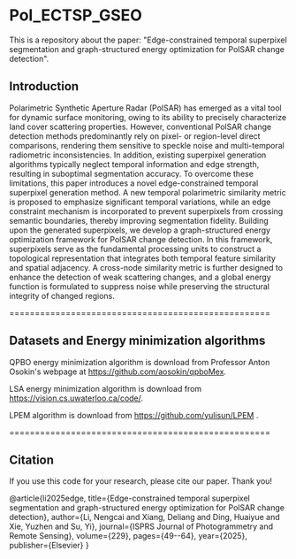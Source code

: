 # Pol_ECTSP_GSEO

This is a repository about the paper: "Edge-constrained temporal superpixel segmentation and graph-structured energy optimization for PolSAR change detection".

## Introduction

Polarimetric Synthetic Aperture Radar (PolSAR) has emerged as a vital tool for dynamic surface monitoring, owing to its ability to precisely characterize land cover scattering properties. 
However, conventional PolSAR change detection methods predominantly rely on pixel- or region-level direct comparisons, rendering them sensitive to speckle noise and multi-temporal radiometric inconsistencies. 
In addition, existing superpixel generation algorithms typically neglect temporal information and edge strength, resulting in suboptimal segmentation accuracy.
To overcome these limitations, this paper introduces a novel edge-constrained temporal superpixel generation method. 
A new temporal polarimetric similarity metric is proposed to emphasize significant temporal variations, while an edge constraint mechanism is incorporated to prevent superpixels from crossing semantic boundaries, thereby improving segmentation fidelity.
Building upon the generated superpixels, we develop a graph-structured energy optimization framework for PolSAR change detection. 
In this framework, superpixels serve as the fundamental processing units to construct a topological representation that integrates both temporal feature similarity and spatial adjacency. 
A cross-node similarity metric is further designed to enhance the detection of weak scattering changes, and a global energy function is formulated to suppress noise while preserving the structural integrity of changed regions.

===================================================

## Datasets and Energy minimization algorithms

QPBO energy minimization algorithm is download from Professor Anton Osokin's webpage at https://github.com/aosokin/qpboMex.

LSA energy minimization algorithm is download from https://vision.cs.uwaterloo.ca/code/.

LPEM algorithm is download from https://github.com/yulisun/LPEM .

===================================================
## Citation

If you use this code for your research, please cite our paper. Thank you!

@article{li2025edge,
  title={Edge-constrained temporal superpixel segmentation and graph-structured energy optimization for PolSAR change detection},
  author={Li, Nengcai and Xiang, Deliang and Ding, Huaiyue and Xie, Yuzhen and Su, Yi},
  journal={ISPRS Journal of Photogrammetry and Remote Sensing},
  volume={229},
  pages={49--64},
  year={2025},
  publisher={Elsevier}
}
